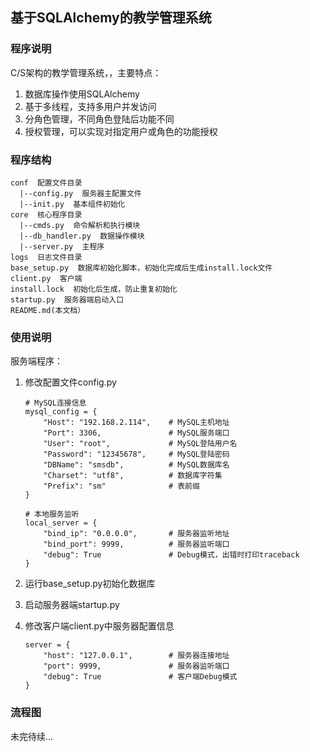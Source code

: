 ## 基于SQLAlchemy的教学管理系统
### 程序说明
C/S架构的教学管理系统，，主要特点：
1. 数据库操作使用SQLAlchemy
2. 基于多线程，支持多用户并发访问
3. 分角色管理，不同角色登陆后功能不同
4. 授权管理，可以实现对指定用户或角色的功能授权


### 程序结构
```
conf  配置文件目录
  |--config.py  服务器主配置文件
  |--init.py  基本组件初始化
core  核心程序目录
  |--cmds.py  命令解析和执行模块
  |--db_handler.py  数据操作模块
  |--server.py  主程序
logs  日志文件目录
base_setup.py  数据库初始化脚本，初始化完成后生成install.lock文件
client.py  客户端
install.lock  初始化后生成，防止重复初始化
startup.py  服务器端启动入口
README.md(本文档）
```

### 使用说明
服务端程序：
1. 修改配置文件config.py
    ```
    # MySQL连接信息
    mysql_config = {
        "Host": "192.168.2.114",    # MySQL主机地址
        "Port": 3306,               # MySQL服务端口
        "User": "root",             # MySQL登陆用户名
        "Password": "12345678",     # MySQL登陆密码
        "DBName": "smsdb",          # MySQL数据库名
        "Charset": "utf8",          # 数据库字符集
        "Prefix": "sm"              # 表前缀
    }

    # 本地服务监听
    local_server = {
        "bind_ip": "0.0.0.0",       # 服务器监听地址
        "bind_port": 9999,          # 服务器监听端口
        "debug": True               # Debug模式，出错时打印traceback
    }

    ```
    
2. 运行base_setup.py初始化数据库

3. 启动服务器端startup.py

4. 修改客户端client.py中服务器配置信息
    ```
    server = {
        "host": "127.0.0.1",        # 服务器连接地址
        "port": 9999,               # 服务器监听端口
        "debug": True               # 客户端Debug模式
    }
    ```

### 流程图
未完待续...
